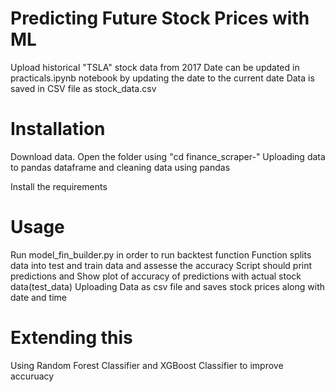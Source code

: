 # Predicting Future Stock Prices with ML

Upload historical "TSLA" stock data from 2017
Date can be updated in practicals.ipynb notebook by updating the date to the current date 
Data is saved in CSV file as stock_data.csv 


# Installation 

Download data.
Open the folder using "cd finance_scraper-"
Uploading data to pandas dataframe and cleaning data using pandas 

Install the requirements 

# Usage 

Run model_fin_builder.py in order to run backtest function 
Function splits data into test and train data and assesse the accuracy 
Script should print predictions and 
Show plot of accuracy of predictions with actual stock data(test_data)
Uploading Data as csv file and saves stock prices along with date and time 

# Extending this 
Using Random Forest Classifier and XGBoost Classifier to improve accuruacy 

